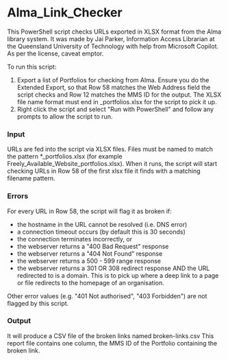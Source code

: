 # Alma_Link_Checker

This PowerShell script checks URLs exported in XLSX format from the Alma library system. It was made by Jai Parker, Information Access Librarian at the Queensland University of Technology with help from Microsoft Copilot. As per the license, caveat emptor.

To run this script:

1. Export a list of Portfolios for checking from Alma. Ensure you do the Extended Export, so that Row 58 matches the Web Address field the script checks and Row 12 matches the MMS ID for the output.  The XLSX file name format must end in _portfolios.xlsx for the script to pick it up.
2. Right click the script and select "Run with PowerShell" and follow any prompts to allow the script to run.

### Input
URLs are fed into the script via XLSX files. Files must be named to match the pattern *_portfolios.xlsx (for example Freely_Available_Website_portfolios.xlsx). When it runs, the script will start checking URLs in Row 58 of the first xlsx file it finds with a matching filename pattern.

### Errors

For every URL in Row 58, the script will flag it as broken if:

* the hostname in the URL cannot be resolved (i.e. DNS error)
* a connection timeout occurs (by default this is 30 seconds)
* the connection terminates incorrectly, or
* the webserver returns a "400 Bad Request" response
* the webserver returns a "404 Not Found" response
* the webserver returns a 500 - 599 range response
* the webserver returns a 301 OR 308 redirect response AND the URL redirected to is a domain. This is to pick up where a deep link to a page or file redirects to the homepage of an organisation.

Other error values (e.g. "401 Not authorised", "403 Forbidden") are not flagged by this script.

### Output
It will produce a CSV file of the broken links named broken-links.csv
This report file contains one column, the MMS ID of the Portfolio containing the broken link.

